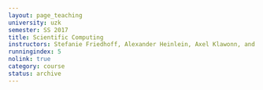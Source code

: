 ```yaml
---
layout: page_teaching
university: uzk
semester: SS 2017
title: Scientific Computing
instructors: Stefanie Friedhoff, Alexander Heinlein, Axel Klawonn, and Martin Lanser
runningindex: 5
nolink: true
category: course
status: archive
---
```

